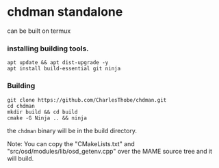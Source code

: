 # chdman standalone
can be built on termux

### installing building tools.
```
apt update && apt dist-upgrade -y
apt install build-essential git ninja
```

### Building
```
git clone https://github.com/CharlesThobe/chdman.git
cd chdman
mkdir build && cd build
cmake -G Ninja .. && ninja
```

the `chdman` binary will be in the build directory.

Note: You can copy the "CMakeLists.txt" and "src/osd/modules/lib/osd_getenv.cpp" over the MAME source tree and it will build.
